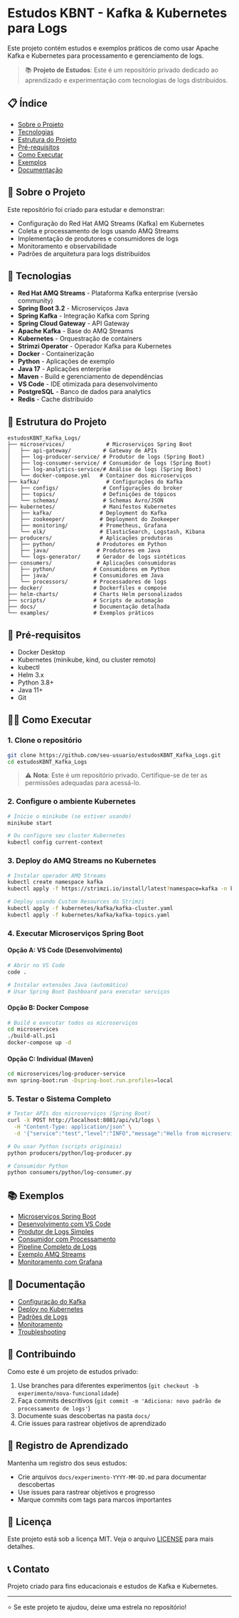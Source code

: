 # Estudos KBNT - Kafka & Kubernetes para Logs

Este projeto contém estudos e exemplos práticos de como usar Apache Kafka e Kubernetes para processamento e gerenciamento de logs.

> 📚 **Projeto de Estudos**: Este é um repositório privado dedicado ao aprendizado e experimentação com tecnologias de logs distribuídos.

## 📋 Índice

- [Sobre o Projeto](#sobre-o-projeto)
- [Tecnologias](#tecnologias)
- [Estrutura do Projeto](#estrutura-do-projeto)
- [Pré-requisitos](#pré-requisitos)
- [Como Executar](#como-executar)
- [Exemplos](#exemplos)
- [Documentação](#documentação)

## 🎯 Sobre o Projeto

Este repositório foi criado para estudar e demonstrar:
- Configuração do Red Hat AMQ Streams (Kafka) em Kubernetes
- Coleta e processamento de logs usando AMQ Streams
- Implementação de produtores e consumidores de logs
- Monitoramento e observabilidade
- Padrões de arquitetura para logs distribuídos

## 🚀 Tecnologias

- **Red Hat AMQ Streams** - Plataforma Kafka enterprise (versão community)
- **Spring Boot 3.2** - Microserviços Java
- **Spring Kafka** - Integração Kafka com Spring
- **Spring Cloud Gateway** - API Gateway
- **Apache Kafka** - Base do AMQ Streams
- **Kubernetes** - Orquestração de containers
- **Strimzi Operator** - Operador Kafka para Kubernetes
- **Docker** - Containerização
- **Python** - Aplicações de exemplo
- **Java 17** - Aplicações enterprise
- **Maven** - Build e gerenciamento de dependências
- **VS Code** - IDE otimizada para desenvolvimento
- **PostgreSQL** - Banco de dados para analytics
- **Redis** - Cache distribuído

## 📁 Estrutura do Projeto

```
estudosKBNT_Kafka_Logs/
├── microservices/             # Microserviços Spring Boot
│   ├── api-gateway/          # Gateway de APIs
│   ├── log-producer-service/ # Produtor de logs (Spring Boot)
│   ├── log-consumer-service/ # Consumidor de logs (Spring Boot)
│   ├── log-analytics-service/# Análise de logs (Spring Boot)
│   └── docker-compose.yml   # Container dos microserviços
├── kafka/                     # Configurações do Kafka
│   ├── configs/              # Configurações do broker
│   ├── topics/               # Definições de tópicos
│   └── schemas/              # Schemas Avro/JSON
├── kubernetes/               # Manifestos Kubernetes
│   ├── kafka/               # Deployment do Kafka
│   ├── zookeeper/           # Deployment do Zookeeper
│   ├── monitoring/          # Prometheus, Grafana
│   └── elk/                 # ElasticSearch, Logstash, Kibana
├── producers/               # Aplicações produtoras
│   ├── python/             # Produtores em Python
│   ├── java/               # Produtores em Java
│   └── logs-generator/     # Gerador de logs sintéticos
├── consumers/              # Aplicações consumidoras
│   ├── python/            # Consumidores em Python
│   ├── java/              # Consumidores em Java
│   └── processors/        # Processadores de logs
├── docker/                # Dockerfiles e compose
├── helm-charts/           # Charts Helm personalizados
├── scripts/               # Scripts de automação
├── docs/                  # Documentação detalhada
└── examples/              # Exemplos práticos
```

## 🔧 Pré-requisitos

- Docker Desktop
- Kubernetes (minikube, kind, ou cluster remoto)
- kubectl
- Helm 3.x
- Python 3.8+
- Java 11+
- Git

## 🏃‍♂️ Como Executar

### 1. Clone o repositório
```bash
git clone https://github.com/seu-usuario/estudosKBNT_Kafka_Logs.git
cd estudosKBNT_Kafka_Logs
```

> ⚠️ **Nota**: Este é um repositório privado. Certifique-se de ter as permissões adequadas para acessá-lo.

### 2. Configure o ambiente Kubernetes
```bash
# Inicie o minikube (se estiver usando)
minikube start

# Ou configure seu cluster Kubernetes
kubectl config current-context
```

### 3. Deploy do AMQ Streams no Kubernetes
```bash
# Instalar operador AMQ Streams
kubectl create namespace kafka
kubectl apply -f https://strimzi.io/install/latest?namespace=kafka -n kafka

# Deploy usando Custom Resources do Strimzi
kubectl apply -f kubernetes/kafka/kafka-cluster.yaml
kubectl apply -f kubernetes/kafka/kafka-topics.yaml
```

### 4. Executar Microserviços Spring Boot

#### Opção A: VS Code (Desenvolvimento)
```bash
# Abrir no VS Code
code .

# Instalar extensões Java (automático)
# Usar Spring Boot Dashboard para executar serviços
```

#### Opção B: Docker Compose
```bash
# Build e executar todos os microserviços
cd microservices
./build-all.ps1
docker-compose up -d
```

#### Opção C: Individual (Maven)
```bash
cd microservices/log-producer-service
mvn spring-boot:run -Dspring-boot.run.profiles=local
```

### 5. Testar o Sistema Completo
```bash
# Testar APIs dos microserviços (Spring Boot)
curl -X POST http://localhost:8081/api/v1/logs \
  -H "Content-Type: application/json" \
  -d '{"service":"test","level":"INFO","message":"Hello from microservice"}'

# Ou usar Python (scripts originais)
python producers/python/log-producer.py

# Consumidor Python
python consumers/python/log-consumer.py
```

## 📚 Exemplos

- [Microserviços Spring Boot](microservices/README.md)
- [Desenvolvimento com VS Code](docs/vscode-development.md)
- [Produtor de Logs Simples](examples/simple-log-producer/)
- [Consumidor com Processamento](examples/log-processor/)
- [Pipeline Completo de Logs](examples/complete-pipeline/)
- [Exemplo AMQ Streams](examples/amq-streams-example.md)
- [Monitoramento com Grafana](examples/monitoring/)

## 📖 Documentação

- [Configuração do Kafka](docs/kafka-setup.md)
- [Deploy no Kubernetes](docs/kubernetes-deployment.md)
- [Padrões de Logs](docs/logging-patterns.md)
- [Monitoramento](docs/monitoring.md)
- [Troubleshooting](docs/troubleshooting.md)

## 🤝 Contribuindo

Como este é um projeto de estudos privado:

1. Use branches para diferentes experimentos (`git checkout -b experimento/nova-funcionalidade`)
2. Faça commits descritivos (`git commit -m 'Adiciona: novo padrão de processamento de logs'`)
3. Documente suas descobertas na pasta `docs/`
4. Crie issues para rastrear objetivos de aprendizado

## 📝 Registro de Aprendizado

Mantenha um registro dos seus estudos:
- Crie arquivos `docs/experimento-YYYY-MM-DD.md` para documentar descobertas
- Use issues para rastrear objetivos e progresso
- Marque commits com tags para marcos importantes

## 📄 Licença

Este projeto está sob a licença MIT. Veja o arquivo [LICENSE](LICENSE) para mais detalhes.

## 📞 Contato

Projeto criado para fins educacionais e estudos de Kafka e Kubernetes.

---

⭐ Se este projeto te ajudou, deixe uma estrela no repositório!
